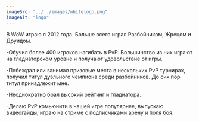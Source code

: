 ```yaml
---
imageSrc: "../../images/whitelogo.png"
imageAlt: "logo"
---
```


В WoW играю с 2012 года. Больше всего играл Разбойником, Жрецом и Друидом.


-Обучил более 400 игроков нагибать в PvP. Большинство из них играют на гладиаторском уровне и получают удовольствие от игры.

-Побеждал или занимал призовые места в нескольких PvP турнирах, получил титул дуэльного чемпиона среди разбойников. До сих пор титул принадлежит мне.

-Неоднократно брал высокий рейтинг и гладиатора.

-Делаю PvP комьюнити в нашей игре популярнее, выпускаю видеогайды, играю на стриме с подписчиками арену и поля боя.


